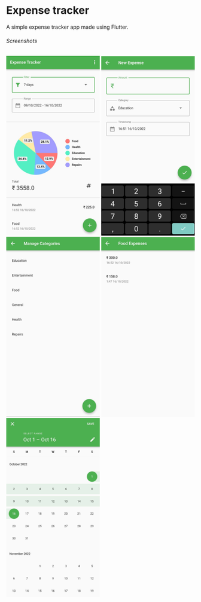# Expense tracker

A simple expense tracker app made using Flutter.

###### Screenshots
<img src="assets/screenshots/ss-1.jpg" alt="App Home/Dashboard" width="250px">
<img src="assets/screenshots/ss-2.jpg" alt="Add Expense" width="250px">
<img src="assets/screenshots/ss-3.jpg" alt="Manage Categories" width="250px">
<img src="assets/screenshots/ss-4.jpg" alt="Category Expenses" width="250px">
<img src="assets/screenshots/ss-5.jpg" alt="Date Range Filter" width="250px">